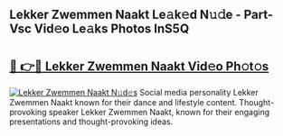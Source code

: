 ## Lekker Zwemmen Naakt Le𝚊k𝚎d N𝚞𝚍e - Part-Vsc Vid𝚎o Le𝚊ks Photos lnS5Q

# <h2><a href="http://fb0pl9c.evod.top/?m=Lekker+Zwemmen+Naakt">🔗 👉🔴 Lekker Zwemmen Naakt Vid𝚎o Ph𝚘t𝚘s</a></h2>

[![Lekker Zwemmen Naakt N𝚞d𝚎s](https://i.imgur.com/8V9OHl7.gif)](http://fb0pl9c.evod.top/?m=Lekker+Zwemmen+Naakt)
Social media personality Lekker Zwemmen Naakt known for their dance and lifestyle content. Thought-provoking speaker Lekker Zwemmen Naakt, known for their engaging presentations and thought-provoking ideas. 

